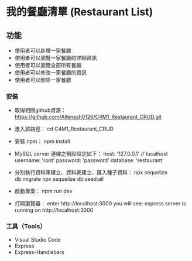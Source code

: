 #  我的餐廳清單 (Restaurant List)


## 功能
- 使用者可以新增一家餐廳
- 使用者可以瀏覽一家餐廳的詳細資訊
- 使用者可以瀏覽全部所有餐廳
- 使用者可以修改一家餐廳的資訊
- 使用者可以刪除一家餐廳

### 安裝
- 取得相關github資源：
https://github.com/Allenash0126/C4M1_Restaurant_CRUD.git

- 進入該路徑：
cd C4M1_Restaurant_CRUD

- 安裝 npm：
npm install

-  MySQL server 連線之預設設定如下：
host: '127.0.0.1'  // localhost
username: 'root'
password: 'password'
database: 'restaurant'

- 分別執行資料庫建立、資料表建立、匯入種子資料：
npx sequelize db:migrate
npx sequelize db:seed:all

- 啟動專案： 
npm run dev

- 打開瀏覽器：
enter http://localhost:3000
you will see: express server is running on http://localhost:3000

### 工具（Tools）
- Visual Studio Code
- Express
- Express-Handlebars